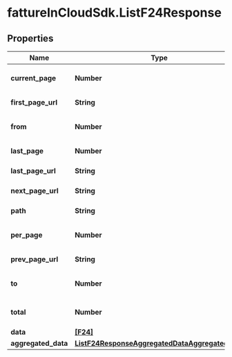 # fattureInCloudSdk.ListF24Response

## Properties

Name | Type | Description | Notes
------------ | ------------- | ------------- | -------------
**current_page** | **Number** | Current page number. | [optional] 
**first_page_url** | **String** | First page url. | [optional] 
**from** | **Number** | First result of the page. | [optional] 
**last_page** | **Number** | Last page number. | [optional] 
**last_page_url** | **String** | Last page url. | [optional] 
**next_page_url** | **String** | Next page url | [optional] 
**path** | **String** | Request path. | [optional] 
**per_page** | **Number** | Number of result per page. | [optional] 
**prev_page_url** | **String** | Previous page url. | [optional] 
**to** | **Number** | Last result of the page. | [optional] 
**total** | **Number** | Total number of results | [optional] 
**data** | [**[F24]**](F24.md) |  | [optional] 
**aggregated_data** | [**ListF24ResponseAggregatedDataAggregatedData**](ListF24ResponseAggregatedDataAggregatedData.md) |  | [optional] 


